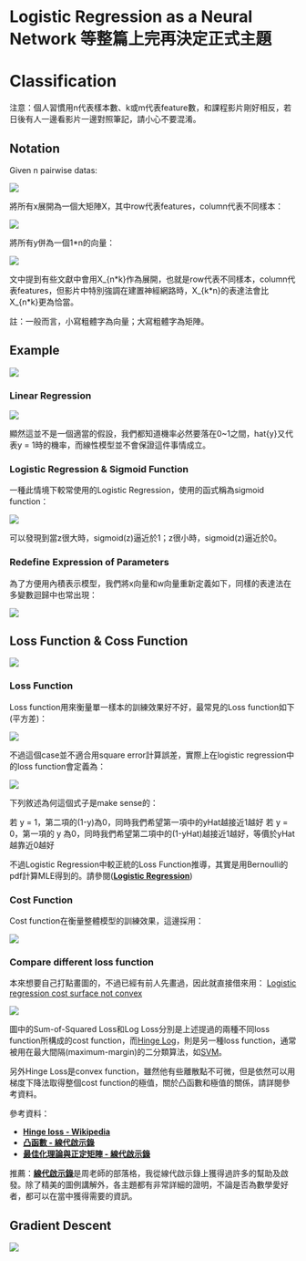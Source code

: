 # Logistic Regression as a Neural Network 等整篇上完再決定正式主題

# Classification

注意：個人習慣用n代表樣本數、k或m代表feature數，和課程影片剛好相反，若日後有人一邊看影片一邊對照筆記，請小心不要混淆。

## Notation

Given n pairwise datas:

![](https://github.com/worcdlo/MachineLearning/blob/master/Neural%20Networks%20and%20Deep%20Learning(deeplearning.ai)/Teaching%20Material/L2_pic1.GIF)

將所有x展開為一個大矩陣X，其中row代表features，column代表不同樣本：

![](https://github.com/worcdlo/MachineLearning/blob/master/Neural%20Networks%20and%20Deep%20Learning(deeplearning.ai)/Teaching%20Material/L2_pic2.GIF)

將所有y併為一個1\*n的向量：

![](https://github.com/worcdlo/MachineLearning/blob/master/Neural%20Networks%20and%20Deep%20Learning(deeplearning.ai)/Teaching%20Material/L2_pic3.GIF)

文中提到有些文獻中會用X_{n\*k}作為展開，也就是row代表不同樣本，column代表features，但影片中特別強調在建置神經網路時，X_{k\*n}的表達法會比X_{n\*k}更為恰當。

註：一般而言，小寫粗體字為向量；大寫粗體字為矩陣。

## Example

![](https://github.com/worcdlo/MachineLearning/blob/master/Neural%20Networks%20and%20Deep%20Learning(deeplearning.ai)/Teaching%20Material/L2_pic4.GIF)

### Linear Regression

![](https://github.com/worcdlo/MachineLearning/blob/master/Neural%20Networks%20and%20Deep%20Learning(deeplearning.ai)/Teaching%20Material/L2_pic5.GIF)

顯然這並不是一個適當的假設，我們都知道機率必然要落在0~1之間，hat{y}又代表y = 1時的機率，而線性模型並不會保證這件事情成立。

### Logistic Regression & Sigmoid Function

一種此情境下較常使用的Logistic Regression，使用的函式稱為sigmoid function：

![](https://github.com/worcdlo/MachineLearning/blob/master/Neural%20Networks%20and%20Deep%20Learning(deeplearning.ai)/Teaching%20Material/L2_pic6.GIF)

可以發現到當z很大時，sigmoid(z)逼近於1；z很小時，sigmoid(z)逼近於0。


### Redefine Expression of Parameters

為了方便用內積表示模型，我們將x向量和w向量重新定義如下，同樣的表達法在多變數迴歸中也常出現：

![](https://github.com/worcdlo/MachineLearning/blob/master/Neural%20Networks%20and%20Deep%20Learning(deeplearning.ai)/Teaching%20Material/L2_pic7.GIF)

## Loss Function & Coss Function

![](https://github.com/worcdlo/MachineLearning/blob/master/Neural%20Networks%20and%20Deep%20Learning(deeplearning.ai)/Teaching%20Material/L2_pic8.GIF)

### Loss Function

Loss function用來衡量單一樣本的訓練效果好不好，最常見的Loss function如下(平方差)：

![](https://github.com/worcdlo/MachineLearning/blob/master/Neural%20Networks%20and%20Deep%20Learning(deeplearning.ai)/Teaching%20Material/L2_pic9.GIF)

不過這個case並不適合用square error計算誤差，實際上在logistic regression中的loss function會定義為：

![](https://github.com/worcdlo/MachineLearning/blob/master/Neural%20Networks%20and%20Deep%20Learning(deeplearning.ai)/Teaching%20Material/L2_pic10.GIF)

下列敘述為何這個式子是make sense的：

若 y = 1，第二項的(1-y)為0，同時我們希望第一項中的yHat越接近1越好
若 y = 0，第一項的 y 為0，同時我們希望第二項中的(1-yHat)越接近1越好，等價於yHat越靠近0越好

不過Logistic Regression中較正統的Loss Function推導，其實是用Bernoulli的pdf計算MLE得到的。請參閱([**Logistic Regression**](https://github.com/worcdlo/MachineLearning/blob/master/Models%20For%20Discrete%20Choice/Logistic%20Regression.md))


### Cost Function

Cost function在衡量整體模型的訓練效果，這邊採用：

![](https://github.com/worcdlo/MachineLearning/blob/master/Neural%20Networks%20and%20Deep%20Learning(deeplearning.ai)/Teaching%20Material/L2_pic11.GIF)


### Compare different loss function

本來想要自己打點畫圖的，不過已經有前人先畫過，因此就直接借來用：
[Logistic regression cost surface not convex](https://stats.stackexchange.com/questions/267400/logistic-regression-cost-surface-not-convex)

![](https://i.imgur.com/QlHsBGO.gif)

圖中的Sum-of-Squared Loss和Log Loss分別是上述提過的兩種不同loss function所構成的cost function，而[Hinge Log](https://blog.csdn.net/hustqb/article/details/78347713)，則是另一種loss function，通常被用在最大間隔(maximum-margin)的二分類算法，如[SVM](https://en.wikipedia.org/wiki/Support-vector_machine)。

另外Hinge Loss是convex function，雖然他有些離散點不可微，但是依然可以用梯度下降法取得整個cost function的極值，關於凸函數和極值的關係，請詳閱參考資料。

參考資料：
- [**Hinge loss - Wikipedia**](https://en.wikipedia.org/wiki/Hinge_loss)
- [**凸函數 - 線代啟示錄**](https://ccjou.wordpress.com/2013/08/27/%E5%87%B8%E5%87%BD%E6%95%B8/)
- [**最佳化理論與正定矩陣 - 線代啟示錄**](https://ccjou.wordpress.com/2009/10/06/%E6%9C%80%E4%BD%B3%E5%8C%96%E5%95%8F%E9%A1%8C%E8%88%87%E6%AD%A3%E5%AE%9A%E7%9F%A9%E9%99%A3/)

推薦：[**線代啟示錄**](https://ccjou.wordpress.com/)是周老師的部落格，我從線代啟示錄上獲得過許多的幫助及啟發。除了精美的圖例講解外，各主題都有非常詳細的證明，不論是否為數學愛好者，都可以在當中獲得需要的資訊。


## Gradient Descent

![](https://github.com/worcdlo/MachineLearning/blob/master/Neural%20Networks%20and%20Deep%20Learning(deeplearning.ai)/Teaching%20Material/L2_pic13.GIF)



<br><br><br><br><br><br><br><br>
